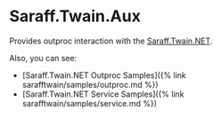 # Saraff.Twain.Aux
Provides outproc interaction with the [Saraff.Twain.NET](./sarafftwain/). 

Also, you can see:
* [Saraff.Twain.NET Outproc Samples]({% link sarafftwain/samples/outproc.md %})
* [Saraff.Twain.NET Service Samples]({% link sarafftwain/samples/service.md %})
